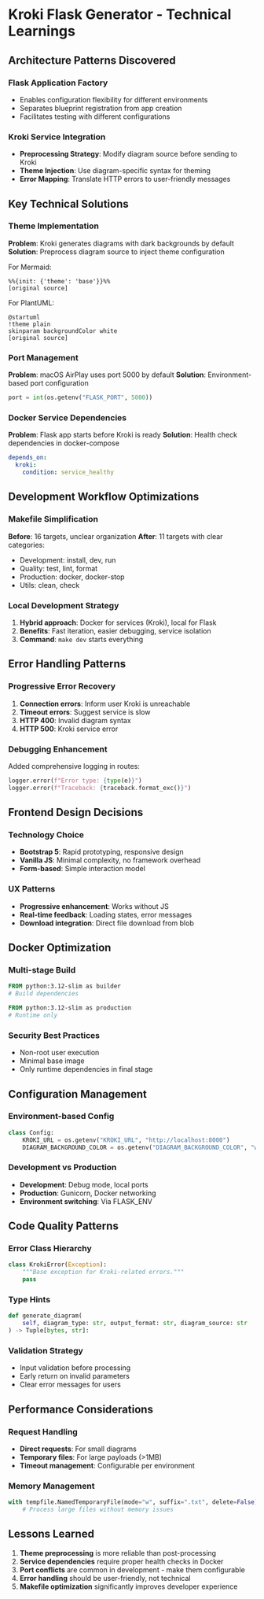 # Kroki Flask Generator - Technical Learnings

## Architecture Patterns Discovered

### Flask Application Factory
- Enables configuration flexibility for different environments
- Separates blueprint registration from app creation
- Facilitates testing with different configurations

### Kroki Service Integration
- **Preprocessing Strategy**: Modify diagram source before sending to Kroki
- **Theme Injection**: Use diagram-specific syntax for theming
- **Error Mapping**: Translate HTTP errors to user-friendly messages

## Key Technical Solutions

### Theme Implementation
**Problem**: Kroki generates diagrams with dark backgrounds by default
**Solution**: Preprocess diagram source to inject theme configuration

For Mermaid:
```
%%{init: {'theme': 'base'}}%%
[original source]
```

For PlantUML:
```
@startuml
!theme plain
skinparam backgroundColor white
[original source]
```

### Port Management
**Problem**: macOS AirPlay uses port 5000 by default
**Solution**: Environment-based port configuration
```python
port = int(os.getenv("FLASK_PORT", 5000))
```

### Docker Service Dependencies
**Problem**: Flask app starts before Kroki is ready
**Solution**: Health check dependencies in docker-compose
```yaml
depends_on:
  kroki:
    condition: service_healthy
```

## Development Workflow Optimizations

### Makefile Simplification
**Before**: 16 targets, unclear organization
**After**: 11 targets with clear categories:
- Development: install, dev, run
- Quality: test, lint, format  
- Production: docker, docker-stop
- Utils: clean, check

### Local Development Strategy
1. **Hybrid approach**: Docker for services (Kroki), local for Flask
2. **Benefits**: Fast iteration, easier debugging, service isolation
3. **Command**: `make dev` starts everything

## Error Handling Patterns

### Progressive Error Recovery
1. **Connection errors**: Inform user Kroki is unreachable
2. **Timeout errors**: Suggest service is slow
3. **HTTP 400**: Invalid diagram syntax
4. **HTTP 500**: Kroki service error

### Debugging Enhancement
Added comprehensive logging in routes:
```python
logger.error(f"Error type: {type(e)}")
logger.error(f"Traceback: {traceback.format_exc()}")
```

## Frontend Design Decisions

### Technology Choice
- **Bootstrap 5**: Rapid prototyping, responsive design
- **Vanilla JS**: Minimal complexity, no framework overhead
- **Form-based**: Simple interaction model

### UX Patterns
- **Progressive enhancement**: Works without JS
- **Real-time feedback**: Loading states, error messages
- **Download integration**: Direct file download from blob

## Docker Optimization

### Multi-stage Build
```dockerfile
FROM python:3.12-slim as builder
# Build dependencies

FROM python:3.12-slim as production  
# Runtime only
```

### Security Best Practices
- Non-root user execution
- Minimal base image
- Only runtime dependencies in final stage

## Configuration Management

### Environment-based Config
```python
class Config:
    KROKI_URL = os.getenv("KROKI_URL", "http://localhost:8000")
    DIAGRAM_BACKGROUND_COLOR = os.getenv("DIAGRAM_BACKGROUND_COLOR", "white")
```

### Development vs Production
- **Development**: Debug mode, local ports
- **Production**: Gunicorn, Docker networking
- **Environment switching**: Via FLASK_ENV

## Code Quality Patterns

### Error Class Hierarchy
```python
class KrokiError(Exception):
    """Base exception for Kroki-related errors."""
    pass
```

### Type Hints
```python
def generate_diagram(
    self, diagram_type: str, output_format: str, diagram_source: str
) -> Tuple[bytes, str]:
```

### Validation Strategy
- Input validation before processing
- Early return on invalid parameters
- Clear error messages for users

## Performance Considerations

### Request Handling
- **Direct requests**: For small diagrams
- **Temporary files**: For large payloads (>1MB)
- **Timeout management**: Configurable per environment

### Memory Management
```python
with tempfile.NamedTemporaryFile(mode="w", suffix=".txt", delete=False) as tmp_file:
    # Process large files without memory issues
```

## Lessons Learned

1. **Theme preprocessing** is more reliable than post-processing
2. **Service dependencies** require proper health checks in Docker
3. **Port conflicts** are common in development - make them configurable
4. **Error handling** should be user-friendly, not technical
5. **Makefile optimization** significantly improves developer experience